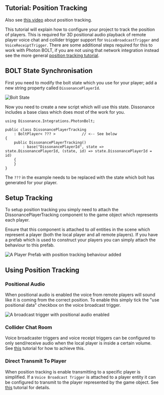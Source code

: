 ## Tutorial: Position Tracking

Also see [this video](https://youtu.be/HXMYDbuLwVI?t=1179) about position tracking.

This tutorial will explain how to configure your project to track the position of players. This is required for 3D positional audio playback of remote player voice chat and collider trigger support for `VoiceBroadcastTrigger` and `VoiceReceiptTrigger`. There are some additional steps required for this to work with Photon BOLT, if you are not using that network integration instead see the more general [position tracking tutorial](Position-Tracking.md).

## BOLT State Synchronisation

First you need to modify the bolt state which you use for your player; add a new string property called `DissonancePlayerId`.

![Bolt State](/images/Bolt-State.png)

Now you need to create a new script which will use this state. Dissonance includes a base class which does most of the work for you.

```
using Dissonance.Integrations.PhotonBolt;

public class DissonancePlayerTracking
    : BoltPlayer< ??? >            // <-- See below
{
    public DissonancePlayerTracking()
        : base("DissonancePlayerId", state => state.DissonancePlayerId, (state, id) => state.DissonancePlayerId = id)
    {
    }
}
```

The `???` in the example needs to be replaced with the state which bolt has generated for your player.

## Setup Tracking

To setup position tracking you simply need to attach the DissonancePlayerTracking component to the game object which represents each player.
 
Ensure that this component is attached to *all* entities in the scene which represent a player (both the local player and all remote players). If you have a prefab which is used to construct your players you can simply attach the behaviour to this prefab.
 
![A Player Prefab with position tracking behaviour added](/images/PlayerPrefab_PositionalAudio.png)

## Using Position Tracking 

### Positional Audio

When positional audio is enabled the voice from remote players will sound like it is coming from the correct position. To enable this simply tick the "use positional data" checkbox on the voice broadcast trigger.

![A broadcast trigger with positional audio enabled](/images/VoiceBroadcastTrigger_Positional.png)

### Collider Chat Room

Voice broadcaster triggers and voice receipt triggers can be configured to only send/receive audio when the local player is inside a certain volume. See [this](Collider-Chat-Room.md) tutorial for how to achieve this.

### Direct Transmit To Player

When position tracking is enable transmitting to a specific player is simplified. If a `Voice Broadcast Trigger` is attached to a player entity it can be configured to transmit to the player represented by the game object. See [this](Direct-Player-Transmit.md) tutorial for details.

